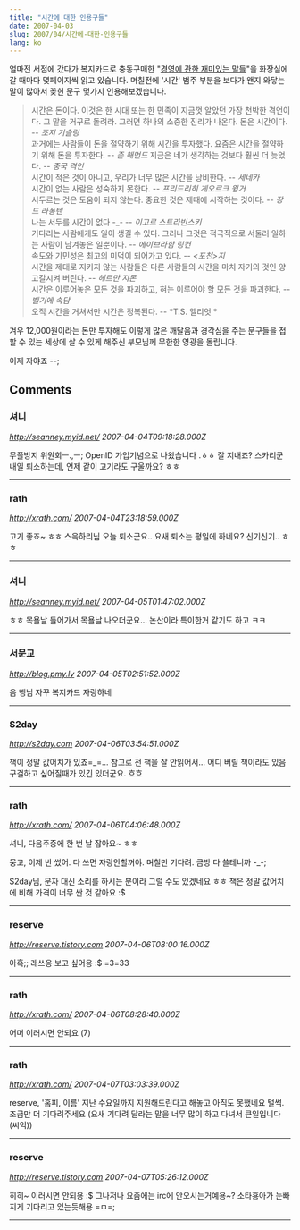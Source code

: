 ```yaml
---
title: "시간에 대한 인용구들"
date: 2007-04-03
slug: 2007/04/시간에-대한-인용구들
lang: ko
---
```


얼마전 서점에 갔다가 복지카드로 충동구매한 "[경영에 관한 재미있는 말들](http://www.yes24.com/Goods/FTGoodsView.aspx?goodsNo=216158&CategoryNumber=001001025008005)"을 화장실에 갈 때마다 몇페이지씩 읽고 있습니다. 며칠전에 '시간' 범주 부분을 보다가 왠지 와닿는 말이 많아서 꽂힌 문구 몇가지 인용해보겠습니다.

> 시간은 돈이다. 이것은 한 시대 또는 한 민족이 지금껏 알았던 가장 천박한 격언이다. 그 말을 거꾸로 돌려라. 그러면 하나의 소중한 진리가 나온다. 돈은 시간이다. -- *조지 기슬링*  
> 과거에는 사람들이 돈을 절약하기 위해 시간을 투자했다. 요즘은 시간을 절약하기 위해 돈을 투자한다. -- *존 해먼드*
> 지금은 네가 생각하는 것보다 훨씬 더 늦었다. -- *중국 격언*  
> 시간이 적은 것이 아니고, 우리가 너무 많은 시간을 낭비한다. -- *세네카*  
> 시간이 없는 사람은 성숙하지 못한다. -- *프리드리히 게오르크 윙거*  
> 서두르는 것은 도움이 되지 않는다. 중요한 것은 제때에 시작하는 것이다. -- *장 드 라퐁텐*  
> 나는 서두를 시간이 없다 -_- -- *이고르 스트라빈스키*  
> 기다리는 사람에게도 일이 생길 수 있다. 그러나 그것은 적극적으로 서둘러 일하는 사람이 남겨놓은 일뿐이다. -- *에이브라함 링컨*  
> 속도와 기민성은 최고의 미덕이 되어가고 있다. -- *<포천>지*  
> 시간을 제대로 지키지 않는 사람들은 다른 사람들의 시간을 마치 자기의 것인 양 고갈시켜 버린다. -- *헤르만 지몬*  
> 시간은 이루어놓은 모든 것을 파괴하고, 혀는 이루어야 할 모든 것을 파괴한다. -- *벨기에 속담*  
> 오직 시간을 거쳐서만 시간은 정복된다. -- *T.S. 엘리엇 *  

겨우 12,000원이라는 돈만 투자해도 이렇게 많은 깨달음과 경각심을 주는 문구들을 접할 수 있는 세상에 살 수 있게 해주신 부모님께 무한한 영광을 돌립니다.

이제 자야죠 --;

## Comments

### 셔니
*http://seanney.myid.net/*
*2007-04-04T09:18:28.000Z*

무플방지 위원회ㅡ.,ㅡ;
OpenID 가입기념으로 나왔습니다 .ㅎㅎ
잘 지내죠? 스카리군 내일 퇴소하는데, 언제 같이 고기라도 구울까요? ㅎㅎ

---

### rath
*http://xrath.com/*
*2007-04-04T23:18:59.000Z*

고기 좋죠~ ㅎㅎ 스윽하리님 오늘 퇴소군요..
요새 퇴소는 평일에 하네요? 신기신기.. ㅎㅎ

---

### 셔니
*http://seanney.myid.net/*
*2007-04-05T01:47:02.000Z*

ㅎㅎ 목욜날 들어가서 목욜날 나오더군요...
논산이라 특이한거 같기도 하고 ㅋㅋ

---

### 서문교
*http://blog.pmy.lv*
*2007-04-05T02:51:52.000Z*

음 행님 자꾸 복지카드 자랑하네

---

### S2day
*http://s2day.com*
*2007-04-06T03:54:51.000Z*

책이 정말 값어치가 있죠=_=... 참고로 전 책을 잘 안읽어서...
어디 버릴 책이라도 있음 구걸하고 싶어질때가 있긴 있더군요. 흐흐

---

### rath
*http://xrath.com/*
*2007-04-06T04:06:48.000Z*

셔니, 다음주중에 한 번 날 잡아요~ ㅎㅎ 

뭉고, 이제 반 썼어. 다 쓰면 자랑안할꺼야. 며칠만 기다려. 금방 다 쓸테니까 -_-;

S2day님, 문자 대신 소리를 하시는 분이라 그럴 수도 있겠네요 ㅎㅎ 책은 정말 값어치에 비해 가격이 너무 싼 것 같아요 :$

---

### reserve
*http://reserve.tistory.com*
*2007-04-06T08:00:16.000Z*

아흑;; 래쓰옹 보고 싶어용 :$
=3=33

---

### rath
*http://xrath.com/*
*2007-04-06T08:28:40.000Z*

어머 이러시면 안되요 (7)

---

### rath
*http://xrath.com/*
*2007-04-07T03:03:39.000Z*

reserve, '홈피, 이름' 지난 수요일까지 지원해드린다고 해놓고 아직도 못했네요 털썩. 조금만 더 기다려주세요 (요새 기다려 달라는 말을 너무 많이 하고 다녀서 큰일입니다 (씨익))

---

### reserve
*http://reserve.tistory.com*
*2007-04-07T05:26:12.000Z*

히히~ 이러시면 안되용 :$
그나저나 요즘에는 irc에 안오시는거예용~?
소타횽아가 눈빠지게 기다리고 있는듯해용 =ㅁ=;

---

